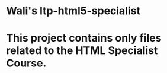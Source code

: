 # Wali's ltp-html5-specialist
# This project contains only files related to the HTML Specialist Course.
